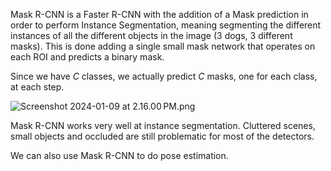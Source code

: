 Mask R-CNN is a Faster R-CNN with the addition of a Mask prediction in order to perform Instance Segmentation, meaning segmenting the different instances of all the different objects in the image (3 dogs, 3 different masks). This is done adding a single small mask network that operates on each ROI and predicts a binary mask.

Since we have $C$ classes, we actually predict $C$ masks, one for each class, at each step.

![Screenshot 2024-01-09 at 2.16.00 PM.png](Screenshot_2024-01-09_at_2.16.00_PM.png)

Mask R-CNN works very well at instance segmentation. Cluttered scenes, small objects and occluded are still problematic for most of the detectors.

We can also use Mask R-CNN to do pose estimation.